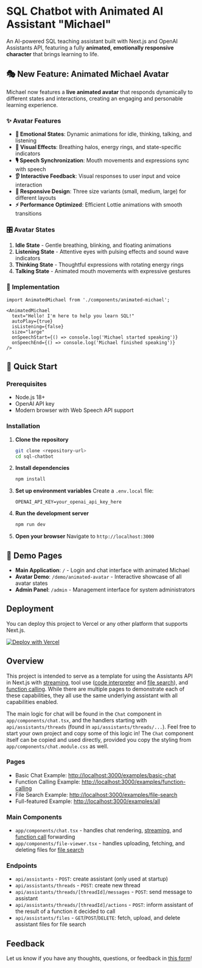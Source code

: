 # SQL Chatbot with Animated AI Assistant "Michael"

An AI-powered SQL teaching assistant built with Next.js and OpenAI Assistants API, featuring a fully **animated, emotionally responsive character** that brings learning to life.

## 🎭 **New Feature: Animated Michael Avatar**

Michael now features a **live animated avatar** that responds dynamically to different states and interactions, creating an engaging and personable learning experience.

### ✨ **Avatar Features**

- **🎪 Emotional States**: Dynamic animations for idle, thinking, talking, and listening
- **🌟 Visual Effects**: Breathing halos, energy rings, and state-specific indicators  
- **🎙️ Speech Synchronization**: Mouth movements and expressions sync with speech
- **👂 Interactive Feedback**: Visual responses to user input and voice interaction
- **📱 Responsive Design**: Three size variants (small, medium, large) for different layouts
- **⚡ Performance Optimized**: Efficient Lottie animations with smooth transitions

### 🎛️ **Avatar States**

1. **Idle State** - Gentle breathing, blinking, and floating animations
2. **Listening State** - Attentive eyes with pulsing effects and sound wave indicators  
3. **Thinking State** - Thoughtful expressions with rotating energy rings
4. **Talking State** - Animated mouth movements with expressive gestures

### 🎨 **Implementation**

```tsx
import AnimatedMichael from './components/animated-michael';

<AnimatedMichael
  text="Hello! I'm here to help you learn SQL!"
  autoPlay={true}
  isListening={false}
  size="large"
  onSpeechStart={() => console.log('Michael started speaking')}
  onSpeechEnd={() => console.log('Michael finished speaking')}
/>
```

## 🚀 **Quick Start**

### Prerequisites
- Node.js 18+ 
- OpenAI API key
- Modern browser with Web Speech API support

### Installation

1. **Clone the repository**
   ```bash
   git clone <repository-url>
   cd sql-chatbot
   ```

2. **Install dependencies**
   ```bash
   npm install
   ```

3. **Set up environment variables**
   Create a `.env.local` file:
   ```env
   OPENAI_API_KEY=your_openai_api_key_here
   ```

4. **Run the development server**
   ```bash
   npm run dev
   ```

5. **Open your browser**
   Navigate to `http://localhost:3000`

## 🎯 **Demo Pages**

- **Main Application**: `/` - Login and chat interface with animated Michael
- **Avatar Demo**: `/demo/animated-avatar` - Interactive showcase of all avatar states
- **Admin Panel**: `/admin` - Management interface for system administrators

## Deployment

You can deploy this project to Vercel or any other platform that supports Next.js.

[![Deploy with Vercel](https://vercel.com/button)](https://vercel.com/new/clone?repository-url=https%3A%2F%2Fgithub.com%2Fopenai%2Fopenai-assistants-quickstart&env=OPENAI_API_KEY,OPENAI_ASSISTANT_ID&envDescription=API%20Keys%20and%20Instructions&envLink=https%3A%2F%2Fgithub.com%2Fopenai%2Fopenai-assistants-quickstart%2Fblob%2Fmain%2F.env.example)

## Overview

This project is intended to serve as a template for using the Assistants API in Next.js with [streaming](https://platform.openai.com/docs/assistants/overview/step-4-create-a-run), tool use ([code interpreter](https://platform.openai.com/docs/assistants/tools/code-interpreter) and [file search](https://platform.openai.com/docs/assistants/tools/file-search)), and [function calling](https://platform.openai.com/docs/assistants/tools/function-calling). While there are multiple pages to demonstrate each of these capabilities, they all use the same underlying assistant with all capabilities enabled.

The main logic for chat will be found in the `Chat` component in `app/components/chat.tsx`, and the handlers starting with `api/assistants/threads` (found in `api/assistants/threads/...`). Feel free to start your own project and copy some of this logic in! The `Chat` component itself can be copied and used directly, provided you copy the styling from `app/components/chat.module.css` as well.

### Pages

- Basic Chat Example: [http://localhost:3000/examples/basic-chat](http://localhost:3000/examples/basic-chat)
- Function Calling Example: [http://localhost:3000/examples/function-calling](http://localhost:3000/examples/function-calling)
- File Search Example: [http://localhost:3000/examples/file-search](http://localhost:3000/examples/file-search)
- Full-featured Example: [http://localhost:3000/examples/all](http://localhost:3000/examples/all)

### Main Components

- `app/components/chat.tsx` - handles chat rendering, [streaming](https://platform.openai.com/docs/assistants/overview?context=with-streaming), and [function call](https://platform.openai.com/docs/assistants/tools/function-calling/quickstart?context=streaming&lang=node.js) forwarding
- `app/components/file-viewer.tsx` - handles uploading, fetching, and deleting files for [file search](https://platform.openai.com/docs/assistants/tools/file-search)

### Endpoints

- `api/assistants` - `POST`: create assistant (only used at startup)
- `api/assistants/threads` - `POST`: create new thread
- `api/assistants/threads/[threadId]/messages` - `POST`: send message to assistant
- `api/assistants/threads/[threadId]/actions` - `POST`: inform assistant of the result of a function it decided to call
- `api/assistants/files` - `GET`/`POST`/`DELETE`: fetch, upload, and delete assistant files for file search

## Feedback

Let us know if you have any thoughts, questions, or feedback in [this form](https://docs.google.com/forms/d/e/1FAIpQLScn_RSBryMXCZjCyWV4_ebctksVvQYWkrq90iN21l1HLv3kPg/viewform?usp=sf_link)!
